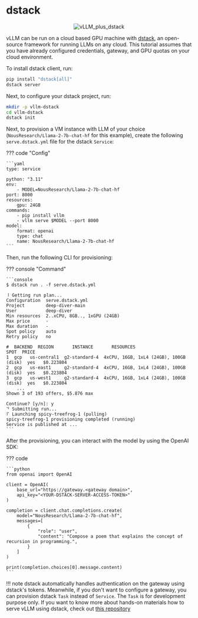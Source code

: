 # dstack

<p align="center">
    <img src="https://i.ibb.co/71kx6hW/vllm-dstack.png" alt="vLLM_plus_dstack"/>
</p>

vLLM can be run on a cloud based GPU machine with [dstack](https://dstack.ai/), an open-source framework for running LLMs on any cloud. This tutorial assumes that you have already configured credentials, gateway, and GPU quotas on your cloud environment.

To install dstack client, run:

```bash
pip install "dstack[all]"
dstack server
```

Next, to configure your dstack project, run:

```bash
mkdir -p vllm-dstack
cd vllm-dstack
dstack init
```

Next, to provision a VM instance with LLM of your choice (`NousResearch/Llama-2-7b-chat-hf` for this example), create the following `serve.dstack.yml` file for the dstack `Service`:

??? code "Config"

    ```yaml
    type: service

    python: "3.11"
    env:
        - MODEL=NousResearch/Llama-2-7b-chat-hf
    port: 8000
    resources:
        gpu: 24GB
    commands:
        - pip install vllm
        - vllm serve $MODEL --port 8000
    model:
        format: openai
        type: chat
        name: NousResearch/Llama-2-7b-chat-hf
    ```

Then, run the following CLI for provisioning:

??? console "Command"

    ```console
    $ dstack run . -f serve.dstack.yml

    ⠸ Getting run plan...
    Configuration  serve.dstack.yml
    Project        deep-diver-main
    User           deep-diver
    Min resources  2..xCPU, 8GB.., 1xGPU (24GB)
    Max price      -
    Max duration   -
    Spot policy    auto
    Retry policy   no

    #  BACKEND  REGION       INSTANCE       RESOURCES                               SPOT  PRICE
    1  gcp   us-central1  g2-standard-4  4xCPU, 16GB, 1xL4 (24GB), 100GB (disk)  yes   $0.223804
    2  gcp   us-east1     g2-standard-4  4xCPU, 16GB, 1xL4 (24GB), 100GB (disk)  yes   $0.223804
    3  gcp   us-west1     g2-standard-4  4xCPU, 16GB, 1xL4 (24GB), 100GB (disk)  yes   $0.223804
        ...
    Shown 3 of 193 offers, $5.876 max

    Continue? [y/n]: y
    ⠙ Submitting run...
    ⠏ Launching spicy-treefrog-1 (pulling)
    spicy-treefrog-1 provisioning completed (running)
    Service is published at ...
    ```

After the provisioning, you can interact with the model by using the OpenAI SDK:

??? code

    ```python
    from openai import OpenAI

    client = OpenAI(
        base_url="https://gateway.<gateway domain>",
        api_key="<YOUR-DSTACK-SERVER-ACCESS-TOKEN>"
    )

    completion = client.chat.completions.create(
        model="NousResearch/Llama-2-7b-chat-hf",
        messages=[
            {
                "role": "user",
                "content": "Compose a poem that explains the concept of recursion in programming.",
            }
        ]
    )

    print(completion.choices[0].message.content)
    ```

!!! note
    dstack automatically handles authentication on the gateway using dstack's tokens. Meanwhile, if you don't want to configure a gateway, you can provision dstack `Task` instead of `Service`. The `Task` is for development purpose only. If you want to know more about hands-on materials how to serve vLLM using dstack, check out [this repository](https://github.com/dstackai/dstack-examples/tree/main/deployment/vllm)
